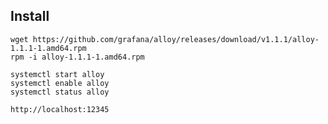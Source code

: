 
## Install

```
wget https://github.com/grafana/alloy/releases/download/v1.1.1/alloy-1.1.1-1.amd64.rpm
rpm -i alloy-1.1.1-1.amd64.rpm
```

```
systemctl start alloy
systemctl enable alloy
systemctl status alloy
```

```
http://localhost:12345
```
